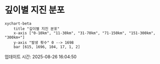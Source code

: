 # 깊이별 지진 분포

```mermaid
xychart-beta
    title "깊이별 지진 분포"
    x-axis ["0-10km", "11-30km", "31-70km", "71-150km", "151-300km", "300km+"]
    y-axis "발생 횟수" 0 --> 1698
    bar [615, 1696, 104, 17, 1, 2]
```

업데이트 시간: 2025-08-26 16:04:50
